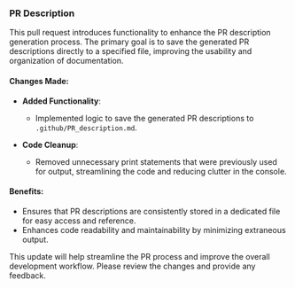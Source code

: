 ### PR Description

This pull request introduces functionality to enhance the PR description generation process. The primary goal is to save the generated PR descriptions directly to a specified file, improving the usability and organization of documentation.

#### Changes Made:
- **Added Functionality**: 
  - Implemented logic to save the generated PR descriptions to `.github/PR_description.md`.
  
- **Code Cleanup**:
  - Removed unnecessary print statements that were previously used for output, streamlining the code and reducing clutter in the console.

#### Benefits:
- Ensures that PR descriptions are consistently stored in a dedicated file for easy access and reference.
- Enhances code readability and maintainability by minimizing extraneous output.

This update will help streamline the PR process and improve the overall development workflow. Please review the changes and provide any feedback.